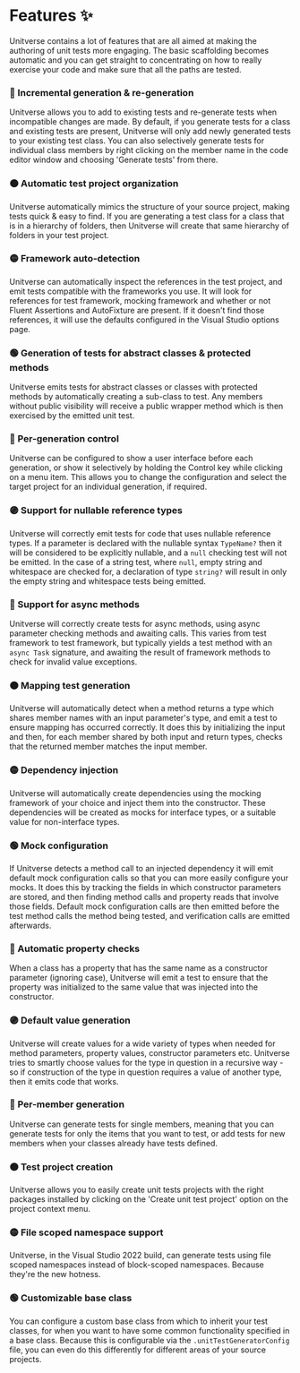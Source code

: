 # Features ✨

Unitverse contains a lot of features that are all aimed at making the authoring of unit tests more engaging. The basic scaffolding becomes automatic and you can get straight to concentrating on how to really exercise your code and make sure that all the paths are tested.

### 🔴 Incremental generation & re-generation

Unitverse allows you to add to existing tests and re-generate tests when incompatible changes are made. By default, if you generate tests for a class and existing tests are present, Unitverse will only add newly generated tests to your existing test class. You can also selectively generate tests for individual class members by right clicking on the member name in the code editor window and choosing 'Generate tests' from there.

### 🟠 Automatic test project organization

Unitverse automatically mimics the structure of your source project, making tests quick & easy to find. If you are generating a test class for a class that is in a hierarchy of folders, then Unitverse will create that same hierarchy of folders in your test project.

### 🟡 Framework auto-detection

Unitverse can automatically inspect the references in the test project, and emit tests compatible with the frameworks you use. It will look for references for test framework, mocking framework and whether or not Fluent Assertions and AutoFixture are present. If it doesn't find those references, it will use the defaults configured in the Visual Studio options page.

### 🟢 Generation of tests for abstract classes & protected methods

Unitverse emits tests for abstract classes or classes with protected methods by automatically creating a sub-class to test. Any members without public visibility will receive a public wrapper method which is then exercised by the emitted unit test.

### 🔵 Per-generation control

Unitverse can be configured to show a user interface before each generation, or show it selectively by holding the Control key while clicking on a menu item. This allows you to change the configuration and select the target project for an individual generation, if required.

### 🟣 Support for nullable reference types

Unitverse will correctly emit tests for code that uses nullable reference types. If a parameter is declared with the nullable syntax `TypeName?` then it will be considered to be explicitly nullable, and a `null` checking test will not be emitted. In the case of a string test, where `null`, empty string and whitespace are checked for, a declaration of type `string?` will result in only the empty string and whitespace tests being emitted.

### 🔴 Support for async methods

Unitverse will correctly create tests for async methods, using async parameter checking methods and awaiting calls. This varies from test framework to test framework, but typically yields a test method with an `async Task` signature, and awaiting the result of framework methods to check for invalid value exceptions.

### 🟠 Mapping test generation

Unitverse will automatically detect when a method returns a type which shares member names with an input parameter's type, and emit a test to ensure mapping has occurred correctly. It does this by initializing the input and then, for each member shared by both input and return types, checks that the returned member matches the input member.

### 🟡 Dependency injection

Unitverse will automatically create dependencies using the mocking framework of your choice and inject them into the constructor. These dependencies will be created as mocks for interface types, or a suitable value for non-interface types.

### 🟢 Mock configuration

If Unitverse detects a method call to an injected dependency it will emit default mock configuration calls so that you can more easily configure your mocks. It does this by tracking the fields in which constructor parameters are stored, and then finding method calls and property reads that involve those fields. Default mock configuration calls are then emitted before the test method calls the method being tested, and verification calls are emitted afterwards.

### 🔵 Automatic property checks

When a class has a property that has the same name as a constructor parameter (ignoring case), Unitverse will emit a test to ensure that the property was initialized to the same value that was injected into the constructor.

### 🟣 Default value generation

Unitverse will create values for a wide variety of types when needed for method parameters, property values, constructor parameters etc. Unitverse tries to smartly choose values for the type in question in a recursive way - so if construction of the type in question requires a value of another type, then it emits code that works.

### 🔴 Per-member generation

Unitverse can generate tests for single members, meaning that you can generate tests for only the items that you want to test, or add tests for new members when your classes already have tests defined.

### 🟠 Test project creation

Unitverse allows you to easily create unit tests projects with the right packages installed by clicking on the 'Create unit test project' option on the project context menu.

### 🟡 File scoped namespace support

Unitverse, in the Visual Studio 2022 build, can generate tests using file scoped namespaces instead of block-scoped namespaces. Because they're the new hotness.

### 🟢 Customizable base class

You can configure a custom base class from which to inherit your test classes, for when you want to have some common functionality specified in a base class. Because this is configurable via the `.unitTestGeneratorConfig` file, you can even do this differently for different areas of your source projects.
